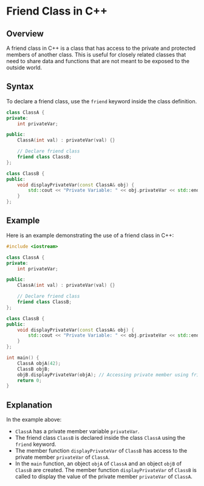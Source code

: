 # Friend Class in C++

## Overview
A friend class in C++ is a class that has access to the private and protected members of another class. This is useful for closely related classes that need to share data and functions that are not meant to be exposed to the outside world.

## Syntax
To declare a friend class, use the `friend` keyword inside the class definition.

```cpp
class ClassA {
private:
    int privateVar;

public:
    ClassA(int val) : privateVar(val) {}

    // Declare friend class
    friend class ClassB;
};

class ClassB {
public:
    void displayPrivateVar(const ClassA& obj) {
        std::cout << "Private Variable: " << obj.privateVar << std::endl;
    }
};
```

## Example
Here is an example demonstrating the use of a friend class in C++:

```cpp
#include <iostream>

class ClassA {
private:
    int privateVar;

public:
    ClassA(int val) : privateVar(val) {}

    // Declare friend class
    friend class ClassB;
};

class ClassB {
public:
    void displayPrivateVar(const ClassA& obj) {
        std::cout << "Private Variable: " << obj.privateVar << std::endl;
    }
};

int main() {
    ClassA objA(42);
    ClassB objB;
    objB.displayPrivateVar(objA); // Accessing private member using friend class
    return 0;
}
```

## Explanation
In the example above:
- `ClassA` has a private member variable `privateVar`.
- The friend class `ClassB` is declared inside the class `ClassA` using the `friend` keyword.
- The member function `displayPrivateVar` of `ClassB` has access to the private member `privateVar` of `ClassA`.
- In the `main` function, an object `objA` of `ClassA` and an object `objB` of `ClassB` are created. The member function `displayPrivateVar` of `ClassB` is called to display the value of the private member `privateVar` of `ClassA`.
